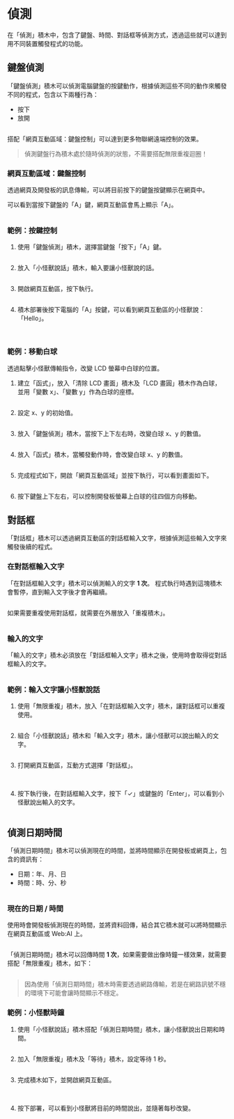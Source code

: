  

# 偵測

在「偵測」積木中，包含了鍵盤、時間、對話框等偵測方式，透過這些就可以達到用不同裝置觸發程式的功能。

## 鍵盤偵測

「鍵盤偵測」積木可以偵測電腦鍵盤的按鍵動作，根據偵測這些不同的動作來觸發不同的程式，包含以下兩種行為：

- 按下
- 放開

<img src="https://md.webduino.io/uploads/upload_a5b2a4f9bbdf2524336935427800ba92.jpg" alt="" width="">

搭配「網頁互動區域：鍵盤控制」可以達到更多物聯網遠端控制的效果。

> 偵測鍵盤行為積木處於隨時偵測的狀態，不需要搭配無限重複迴圈！

### 網頁互動區域：鍵盤控制

<!-- Web:AI 積木平台中提供了網頁互動區域，根據程式設計將執行結果顯示在網頁上，可以讓開發板達到遠端控制。 -->

透過網頁及開發板的訊息傳輸，可以將目前按下的鍵盤按鍵顯示在網頁中。

可以看到當按下鍵盤的「A」鍵，網頁互動區會馬上顯示「A」。

<img src="https://md.webduino.io/uploads/upload_6371d4c02ff60c837f2b2ce55d45674c.gif" alt="" width="">

### 範例：按鍵控制

1. 使用「鍵盤偵測」積木，選擇當鍵盤「按下」「A」鍵。

    <img src="https://md.webduino.io/uploads/upload_b4d60764f110dccd202fb4535010393b.jpg" alt="" width="">

2. 放入「小怪獸說話」積木，輸入要讓小怪獸說的話。

    <img src="https://md.webduino.io/uploads/upload_9aec82568e54c03817e519e1c9b01bb1.jpg" alt="" width="">

3. 開啟網頁互動區，按下執行。

    <img src="https://md.webduino.io/uploads/upload_63cb78e6ed722bef65ef75dfb66ff46a.jpg" alt="" width="">


4. 積木部署後按下電腦的「A」按鍵，可以看到網頁互動區的小怪獸說：「Hello」。

    <img src="https://md.webduino.io/uploads/upload_7bf91964ba2e3ffaf4c3cd12c83b2d12.jpg" alt="" width="">

    <img src="https://md.webduino.io/uploads/upload_5e8d3a177e5ac75c844c677b89b861d0.jpg" alt="" width="">

### 範例：移動白球

透過點擊小怪獸傳輸指令，改變 LCD 螢幕中白球的位置。

1. 建立「函式」，放入「清除 LCD 畫面」積木及「LCD 畫圓」積木作為白球，
並用「變數 x」、「變數 y」作為白球的座標。

   <img src="https://md.webduino.io/uploads/upload_1292fbd63c44c7789a12cc932bcb7662.jpg" alt="" width="">

2. 設定 x、y 的初始值。

   <img src="https://md.webduino.io/uploads/upload_2a5c6daf7fa5dd214f8305a8db622884.jpg" alt="" width="">

3. 放入「鍵盤偵測」積木，當按下上下左右時，改變白球 x、y 的數值。

   <img src="https://md.webduino.io/uploads/upload_33fe952a4e46b9d70b9734b8b9504ca0.jpg" alt="" width="">

4. 放入「函式」積木，當觸發動作時，會改變白球 x、y 的數值。
 
   <img src="https://md.webduino.io/uploads/upload_f1a1c096f9d4494e667d135bb18752ac.jpg" alt="" width="">

5. 完成程式如下，開啟「網頁互動區域」並按下執行，可以看到畫面如下。

    <img src="https://md.webduino.io/uploads/upload_9cec5c1b653fe557f27935ab733760bc.jpg" alt="" width="">

6. 按下鍵盤上下左右，可以控制開發板螢幕上白球的往四個方向移動。

## 對話框

「對話框」積木可以透過網頁互動區的對話框輸入文字，根據偵測這些輸入文字來觸發後續的程式。

### 在對話框輸入文字

「在對話框輸入文字」積木可以偵測輸入的文字 **1 次**。
程式執行時遇到這塊積木會暫停，直到輸入文字後才會再繼續。

<img src="https://md.webduino.io/uploads/upload_0ddc80a6f0afcb9ee363f710b6bec297.jpg" alt="" width="">

如果需要重複使用對話框，就需要在外層放入「重複積木」。

<img src="https://md.webduino.io/uploads/upload_01c426eb3f12e711a78da7a2b2c2b3eb.jpg" alt="" width="">

### 輸入的文字

「輸入的文字」積木必須放在「對話框輸入文字」積木之後，使用時會取得從對話框輸入的文字。

<img src="https://md.webduino.io/uploads/upload_5639008eb3497f88b701ec0af1bef94e.jpg" alt="" width="">

### 範例：輸入文字讓小怪獸說話

1. 使用「無限重複」積木，放入「在對話框輸入文字」積木，讓對話框可以重複使用。

    <img src="https://md.webduino.io/uploads/upload_376436ce9059d5b5819194f162b281f7.jpg" alt="" width="">

2. 組合「小怪獸說話」積木和「輸入文字」積木，讓小怪獸可以說出輸入的文字。

    <img src="https://md.webduino.io/uploads/upload_5973d53c53ffc16b2bb814f7575e1e0a.jpg" alt="" width="">

3. 打開網頁互動區，互動方式選擇「對話框」。

    <img src="https://md.webduino.io/uploads/upload_63cb78e6ed722bef65ef75dfb66ff46a.jpg" alt="" width="">

    <img src="https://md.webduino.io/uploads/upload_d19c26eb56f595ddbb8975fdec5c191b.jpg" alt="" width="">

4. 按下執行後，在對話框輸入文字，按下「✓」或鍵盤的「Enter」，可以看到小怪獸說出輸入的文字。

    <img src="https://md.webduino.io/uploads/upload_242db30b2f9ae672aeabd40343ee6215.gif" alt="" width="">

## 偵測日期時間

「偵測日期時間」積木可以偵測現在的時間，並將時間顯示在開發板或網頁上，包含的資訊有：

- 日期：年、月、日
- 時間：時、分、秒

<img src="https://md.webduino.io/uploads/upload_6869b6f0f5656ee9d00dd9c6b35d79d0.jpg" alt="" width="">

### 現在的日期 / 時間

使用時會開發板偵測現在的時間，並將資料回傳，結合其它積木就可以將時間顯示在網頁互動區或 Web:AI 上。

<img src="https://md.webduino.io/uploads/upload_972bda4409ffdd5b49e77a98c6625d47.jpg" alt="" width="">


「偵測日期時間」積木可以回傳時間 **1 次**，如果需要做出像時鐘一樣效果，就需要搭配「無限重複」積木，如下：

<img src="https://md.webduino.io/uploads/upload_148742ed92be4d06410db374b4cb8ca4.jpg" alt="" width="">

> 因為使用「偵測日期時間」積木時需要透過網路傳輸，若是在網路訊號不穩的環境下可能會讓時間顯示不穩定。

### 範例：小怪獸時鐘

1. 使用「小怪獸說話」積木搭配「偵測日期時間」積木，讓小怪獸說出日期和時間。

    <img src="https://md.webduino.io/uploads/upload_4ea034e8aef16e0b6adec1aad334f388.jpg" alt="" width="">

2. 加入「無限重複」積木及「等待」積木，設定等待 1 秒。

    <img src="https://md.webduino.io/uploads/upload_a17cb5f5bfc072b1b31a1d62eabf9d81.jpg" alt="" width="">

3. 完成積木如下，並開啟網頁互動區。

    <img src="https://md.webduino.io/uploads/upload_d3a2d75ebd1f497b8b8490d330f722d6.jpg" alt="" width="">

    <img src="https://md.webduino.io/uploads/upload_63cb78e6ed722bef65ef75dfb66ff46a.jpg" alt="" width="">

4. 按下部署，可以看到小怪獸將目前的時間說出，並隨著每秒改變。

    <img src="https://md.webduino.io/uploads/upload_fb360c76890f80462f34cc3e3484ad7f.gif" alt="" width="">
